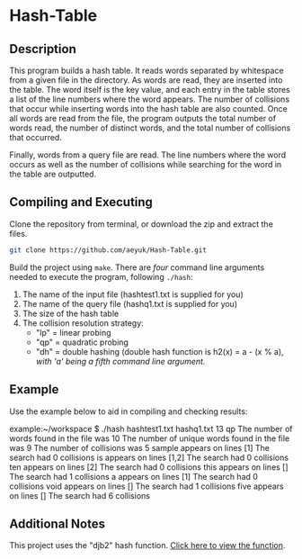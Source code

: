 # Hash-Table

## Description
This program builds a hash table. It reads words separated by whitespace from a given file in the directory.
As words are read, they are inserted into the table. 
The word itself is the key value, and each entry in the table stores a list of the line numbers where the word appears.
The number of collisions that occur while inserting words into the hash table are also counted.
Once all words are read from the file, the program outputs the total number of words read, the number of distinct words, and the total number of collisions that occurred.

Finally, words from a query file are read.
The line numbers where the word occurs as well as the number of collisions while searching for the word in the table are outputted. 

## Compiling and Executing
Clone the repository from terminal, or download the zip and extract the files.
```bash
git clone https://github.com/aeyuk/Hash-Table.git
```

Build the project using `make`. There are *four* command line arguments needed to execute the program, following `./hash`:
1. The name of the input file (hashtest1.txt is supplied for you)
2. The name of the query file (hashq1.txt is supplied for you)
3. The size of the hash table
4. The collision resolution strategy:
    * "lp" = linear probing
    * "qp" = quadratic probing
    * "dh" = double hashing (double hash function is h2(x) = a - (x % a), *with 'a' being a fifth command line argument.*
    
## Example
Use the example below to aid in compiling and checking results:

example:~/workspace $ ./hash hashtest1.txt hashq1.txt 13 qp
The number of words found in the file was 10
The number of unique words found in the file was 9 The number of collisions was 5
sample appears on lines [1] The search had 0 collisions
is appears on lines [1,2] The search had 0 collisions
ten appears on lines [2] The search had 0 collisions
this appears on lines [] The search had 1 collisions
a appears on lines [1]
The search had 0 collisions
void appears on lines [] The search had 1 collisions
five appears on lines [] The search had 6 collisions
    
## Additional Notes
This project uses the "djb2" hash function. [Click here to view the function](http://www.cse.yorku.ca/~oz/hash.html).

